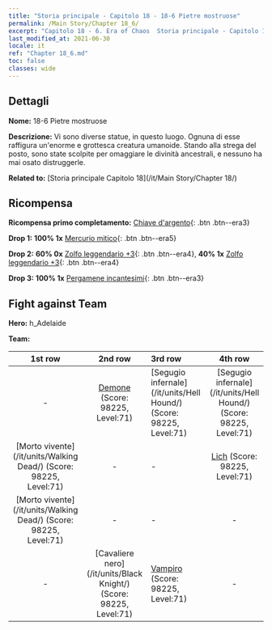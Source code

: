 ```yaml
---
title: "Storia principale - Capitolo 18 - 18-6 Pietre mostruose"
permalink: /Main Story/Chapter 18_6/
excerpt: "Capitolo 18 - 6. Era of Chaos  Storia principale - Capitolo 18_6. 18-6 Pietre mostruose"
last_modified_at: 2021-06-30
locale: it
ref: "Chapter 18_6.md"
toc: false
classes: wide
---
```


## Dettagli

 **Nome:** 18-6 Pietre mostruose

 **Descrizione:** Vi sono diverse statue, in questo luogo. Ognuna di esse raffigura un'enorme e grottesca creatura umanoide. Stando alla strega del posto, sono state scolpite per omaggiare le divinità ancestrali, e nessuno ha mai osato distruggerle.

 **Related to:** [Storia principale Capitolo 18](/it/Main Story/Chapter 18/)

## Ricompensa

 **Ricompensa primo completamento:** [Chiave d'argento](/ItemsIT/con_693/){: .btn .btn--era3}

 **Drop 1:** **100% 1x** [Mercurio mitico](/ItemsIT/mat_63/){: .btn .btn--era5}

 **Drop 2:** **60% 0x** [Zolfo leggendario +3](/ItemsIT/mat_57/){: .btn .btn--era4}, **40% 1x** [Zolfo leggendario +3](/ItemsIT/mat_57/){: .btn .btn--era4}

 **Drop 3:** **100% 1x** [Pergamene incantesimi](/ItemsIT/con_694/){: .btn .btn--era3}


## Fight against Team
 **Hero:** h_Adelaide

 **Team:**


  | 1st row | 2nd row | 3rd row | 4th row |
  |:----:|:----:|:----|:----:|
  | - | [Demone](/it/units/Demon/) (Score: 98225, Level:71)  | [Segugio infernale](/it/units/Hell Hound/) (Score: 98225, Level:71)  | [Segugio infernale](/it/units/Hell Hound/) (Score: 98225, Level:71)  |
  | [Morto vivente](/it/units/Walking Dead/) (Score: 98225, Level:71)  | - | - | [Lich](/it/units/Lich/) (Score: 98225, Level:71)  |
  | [Morto vivente](/it/units/Walking Dead/) (Score: 98225, Level:71)  | - | - | - |
  | - | [Cavaliere nero](/it/units/Black Knight/) (Score: 98225, Level:71)  | [Vampiro](/it/units/Vampire/) (Score: 98225, Level:71)  | - |


